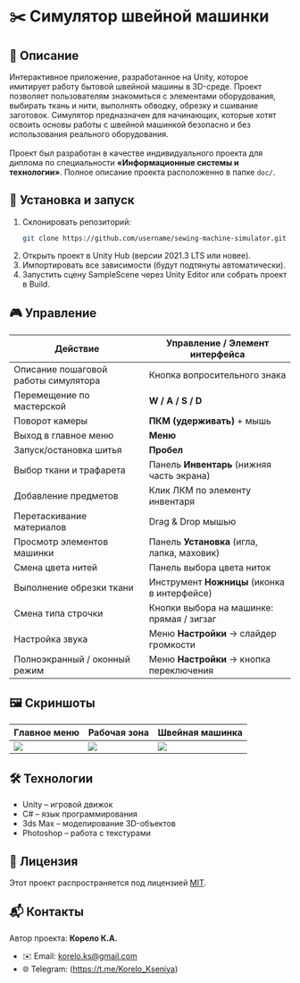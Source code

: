 # ✂️ Симулятор швейной машинки

## 📌 Описание
Интерактивное приложение, разработанное на Unity, которое имитирует работу бытовой швейной машины в 3D-среде. Проект позволяет пользователям знакомиться с элементами оборудования, выбирать ткань и нити, выполнять обводку, обрезку и сшивание заготовок. Симулятор предназначен для начинающих, которые хотят освоить основы работы с швейной машинкой безопасно и без использования реального оборудования. <br><br>
Проект был разработан в качестве индивидуального проекта для диплома по специальности **«Информационные системы и технологии»**. Полное описание проекта расположенно в папке `doc/`.

## 🚀 Установка и запуск
1. Склонировать репозиторий:
   ```bash
   git clone https://github.com/username/sewing-machine-simulator.git

2. Открыть проект в Unity Hub (версии 2021.3 LTS или новее).
3. Импортировать все зависимости (будут подтянуты автоматически).
4. Запустить сцену SampleScene через Unity Editor или собрать проект в Build.

## 🎮 Управление
| Действие                          | Управление / Элемент интерфейса |
|-----------------------------------|---------------------------------|
|Описание пошаговой работы симулятора| Кнопка вопросительного знака |
| Перемещение по мастерской         | **W / A / S / D**               |
| Поворот камеры                    | **ПКМ (удерживать)** + мышь     |
| Выход в главное меню              | **Меню**                         |
| Запуск/остановка шитья            | **Пробел**                      |
| Выбор ткани и трафарета           | Панель **Инвентарь** (нижняя часть экрана) |
| Добавление предметов              | Клик ЛКМ по элементу инвентаря  |
| Перетаскивание материалов         | Drag & Drop мышью               |
| Просмотр элементов машинки        | Панель **Установка** (игла, лапка, маховик) |
| Смена цвета нитей                 | Панель выбора цвета ниток       |
| Выполнение обрезки ткани          | Инструмент **Ножницы** (иконка в интерфейсе) |
| Смена типа строчки                | Кнопки выбора на машинке: прямая / зигзаг  |
| Настройка звука                   | Меню **Настройки** → слайдер громкости |
| Полноэкранный / оконный режим     | Меню **Настройки** → кнопка переключения |

## 🖼️ Скриншоты
| Главное меню                  | Рабочая зона                       | Швейная машинка                  |
| ----------------------------- | ---------------------------------- | -------------------------------- |
| ![](doc/screenshots/menu.png) | ![](doc/screenshots/workspace.png) | ![](doc/screenshots/machine.png) |

## 🛠️ Технологии
- Unity – игровой движок
- C# – язык программирования
- 3ds Max – моделирование 3D-объектов
- Photoshop – работа с текстурами

## 📜 Лицензия
Этот проект распространяется под лицензией [MIT](https://github.com/Korelo-Kseniya/Simulator-sewing-machine/blob/main/LICENSE). 

## 📬 Контакты
Автор проекта: **Корело К.А.**  
- ✉️ Email: korelo.ks@gmail.com  
- 🌐 Telegram: (https://t.me/Korelo_Kseniya)
